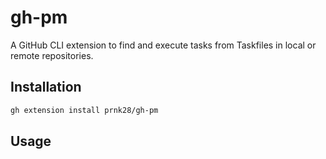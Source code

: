 # gh-pm

A GitHub CLI extension to find and execute tasks from Taskfiles in local or remote repositories.

## Installation

```bash
gh extension install prnk28/gh-pm
```

## Usage

